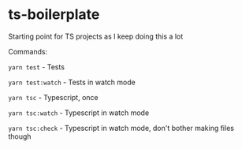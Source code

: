 # ts-boilerplate
Starting point for TS projects as I keep doing this a lot

Commands:

`yarn test` - Tests

`yarn test:watch` - Tests in watch mode

`yarn tsc` - Typescript, once

`yarn tsc:watch` - Typescript in watch mode

`yarn tsc:check` - Typescript in watch mode, don't bother making files though
